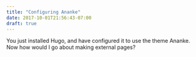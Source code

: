 ```yaml
---
title: "Configuring Ananke"
date: 2017-10-01T21:56:43-07:00
draft: true
---
```


You just installed Hugo, and have configured it to use the theme Ananke. Now how would I go about making external pages?
